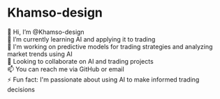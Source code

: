 
# Khamso-design
👋 Hi, I’m @Khamso-design  
👀 I’m currently learning AI and applying it to trading  
🌱 I'm working on predictive models for trading strategies and analyzing market trends using AI  
💞️ Looking to collaborate on AI and trading projects  
📫 You can reach me via GitHub or email  
⚡ Fun fact: I'm passionate about using AI to make informed trading decisions
